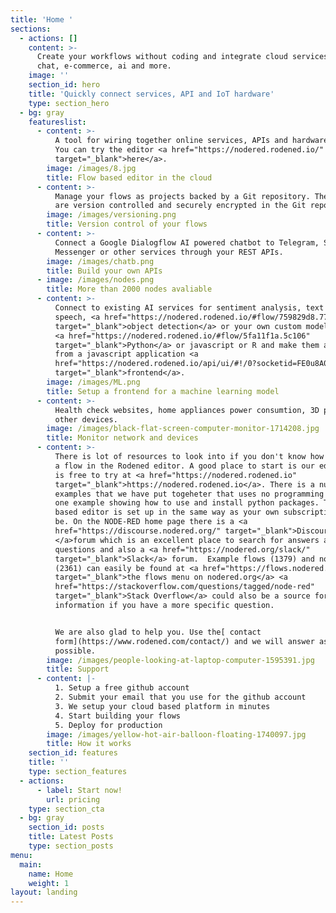 ```yaml
---
title: 'Home '
sections:
  - actions: []
    content: >-
      Create your workflows without coding and integrate cloud services, email,
      chat, e-commerce, ai and more.
    image: ''
    section_id: hero
    title: 'Quickly connect services, API and IoT hardware'
    type: section_hero
  - bg: gray
    featureslist:
      - content: >-
          A tool for wiring together online services, APIs and hardware devices.
          You can try the editor <a href="https://nodered.rodened.io/"
          target="_blank">here</a>.
        image: /images/8.jpg
        title: Flow based editor in the cloud
      - content: >-
          Manage your flows as projects backed by a Git repository. The flows
          are version controlled and securely encrypted in the Git repository.
        image: /images/versioning.png
        title: Version control of your flows
      - content: >-
          Connect a Google Dialogflow AI powered chatbot to Telegram, Slack,
          Messenger or other services through your REST APIs.
        image: /images/chatb.png
        title: Build your own APIs
      - image: /images/nodes.png
        title: More than 2000 nodes avaliable
      - content: >-
          Connect to existing AI services for sentiment analysis, text to
          speech, <a href="https://nodered.rodened.io/#flow/759829d8.7796d8"
          target="_blank">object detection</a> or your own custom models using 
          <a href="https://nodered.rodened.io/#flow/5fa11f1a.5c106"
          target="_blank">Python</a> or javascript or R and make them available
          from a javascript application <a
          href="https://nodered.rodened.io/api/ui/#!/0?socketid=FE0u8A0NKakOSYJHAAAg"
          target="_blank">frontend</a>.
        image: /images/ML.png
        title: Setup a frontend for a machine learning model
      - content: >-
          Health check websites, home appliances power consumtion, 3D printer or
          other devices.
        image: /images/black-flat-screen-computer-monitor-1714208.jpg
        title: Monitor network and devices
      - content: >-
          There is lot of resources to look into if you don't know how to build
          a flow in the Rodened editor. A good place to start is our editor that
          is free to try at <a href="https://nodered.rodened.io"
          target="_blank">https://nodered.rodened.io</a>. There is a number of
          examples that we have put togeheter that uses no programming and also
          one example showing how to use and install python packages. The cloud
          based editor is set up in the same way as your own subscription will
          be. On the NODE-RED home page there is a <a
          href="https://discourse.nodered.org/" target="_blank">Discourse
          </a>forum which is an excellent place to search for answers and ask
          questions and also a <a href="https://nodered.org/slack/"
          target="_blank">Slack</a> forum.  Example flows (1379) and nodes
          (2361) can easily be found at <a href="https://flows.nodered.org/"
          target="_blank">the flows menu on nodered.org</a> <a
          href="https://stackoverflow.com/questions/tagged/node-red"
          target="_blank">Stack Overflow</a> could also be a source for
          information if you have a more specific question. 


          We are also glad to help you. Use the[ contact
          form](https://www.rodened.com/contact/) and we will answer as soon as
          possible.
        image: /images/people-looking-at-laptop-computer-1595391.jpg
        title: Support
      - content: |-
          1. Setup a free github account
          2. Submit your email that you use for the github account
          3. We setup your cloud based platform in minutes
          4. Start building your flows 
          5. Deploy for production
        image: /images/yellow-hot-air-balloon-floating-1740097.jpg
        title: How it works
    section_id: features
    title: ''
    type: section_features
  - actions:
      - label: Start now!
        url: pricing
    type: section_cta
  - bg: gray
    section_id: posts
    title: Latest Posts
    type: section_posts
menu:
  main:
    name: Home
    weight: 1
layout: landing
---
```


